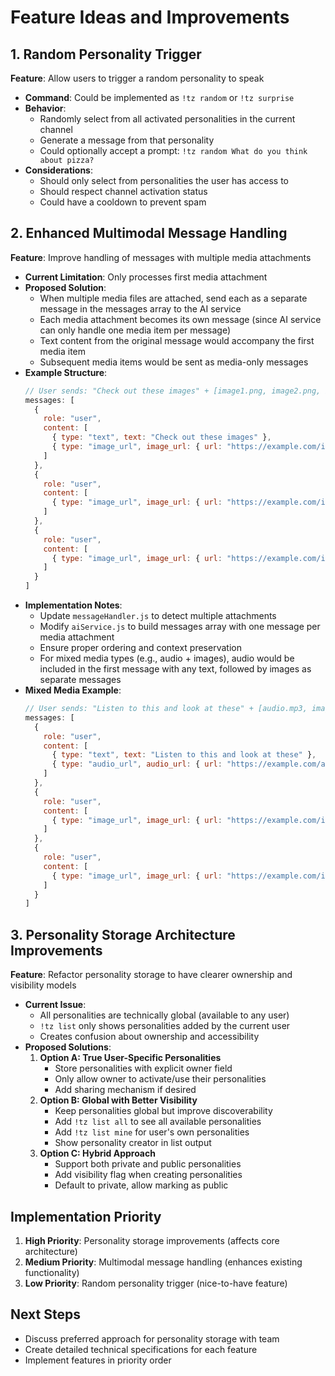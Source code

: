 # Feature Ideas and Improvements

## 1. Random Personality Trigger
**Feature**: Allow users to trigger a random personality to speak
- **Command**: Could be implemented as `!tz random` or `!tz surprise`
- **Behavior**: 
  - Randomly select from all activated personalities in the current channel
  - Generate a message from that personality
  - Could optionally accept a prompt: `!tz random What do you think about pizza?`
- **Considerations**:
  - Should only select from personalities the user has access to
  - Should respect channel activation status
  - Could have a cooldown to prevent spam

## 2. Enhanced Multimodal Message Handling
**Feature**: Improve handling of messages with multiple media attachments
- **Current Limitation**: Only processes first media attachment
- **Proposed Solution**:
  - When multiple media files are attached, send each as a separate message in the messages array to the AI service
  - Each media attachment becomes its own message (since AI service can only handle one media item per message)
  - Text content from the original message would accompany the first media item
  - Subsequent media items would be sent as media-only messages
- **Example Structure**:
  ```javascript
  // User sends: "Check out these images" + [image1.png, image2.png, image3.png]
  messages: [
    {
      role: "user",
      content: [
        { type: "text", text: "Check out these images" },
        { type: "image_url", image_url: { url: "https://example.com/image1.png" } }
      ]
    },
    {
      role: "user",
      content: [
        { type: "image_url", image_url: { url: "https://example.com/image2.png" } }
      ]
    },
    {
      role: "user",
      content: [
        { type: "image_url", image_url: { url: "https://example.com/image3.png" } }
      ]
    }
  ]
  ```
- **Implementation Notes**:
  - Update `messageHandler.js` to detect multiple attachments
  - Modify `aiService.js` to build messages array with one message per media attachment
  - Ensure proper ordering and context preservation
  - For mixed media types (e.g., audio + images), audio would be included in the first message with any text, followed by images as separate messages
- **Mixed Media Example**:
  ```javascript
  // User sends: "Listen to this and look at these" + [audio.mp3, image1.png, image2.png]
  messages: [
    {
      role: "user",
      content: [
        { type: "text", text: "Listen to this and look at these" },
        { type: "audio_url", audio_url: { url: "https://example.com/audio.mp3" } }
      ]
    },
    {
      role: "user",
      content: [
        { type: "image_url", image_url: { url: "https://example.com/image1.png" } }
      ]
    },
    {
      role: "user",
      content: [
        { type: "image_url", image_url: { url: "https://example.com/image2.png" } }
      ]
    }
  ]
  ```

## 3. Personality Storage Architecture Improvements
**Feature**: Refactor personality storage to have clearer ownership and visibility models
- **Current Issue**: 
  - All personalities are technically global (available to any user)
  - `!tz list` only shows personalities added by the current user
  - Creates confusion about ownership and accessibility
- **Proposed Solutions**:
  1. **Option A: True User-Specific Personalities**
     - Store personalities with explicit owner field
     - Only allow owner to activate/use their personalities
     - Add sharing mechanism if desired
  2. **Option B: Global with Better Visibility**
     - Keep personalities global but improve discoverability
     - Add `!tz list all` to see all available personalities
     - Add `!tz list mine` for user's own personalities
     - Show personality creator in list output
  3. **Option C: Hybrid Approach**
     - Support both private and public personalities
     - Add visibility flag when creating personalities
     - Default to private, allow marking as public

## Implementation Priority
1. **High Priority**: Personality storage improvements (affects core architecture)
2. **Medium Priority**: Multimodal message handling (enhances existing functionality)
3. **Low Priority**: Random personality trigger (nice-to-have feature)

## Next Steps
- Discuss preferred approach for personality storage with team
- Create detailed technical specifications for each feature
- Implement features in priority order